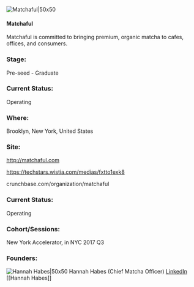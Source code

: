 

![Matchaful|50x50](https://apimg.techstars.com/connect/images/image_files/59cd12129c66a940a500009c/original/Matchafuk.png)

#### Matchaful
Matchaful is committed to bringing premium, organic matcha to cafes, offices, and consumers.

### Stage: 
Pre-seed - Graduate 

### Current Status: 
Operating

### Where:
Brooklyn, New York, United States

### Site:
http://matchaful.com

https://techstars.wistia.com/medias/fxtto1exk8

crunchbase.com/organization/matchaful

### Current Status: 
Operating

### Cohort/Sessions: 
New York Accelerator, in NYC 2017 Q3

### Founders: 

![Hannah Habes|50x50](https://apimg.techstars.com/connect/images/image_files/596516b99c66a90d71000020/original/Matchaful_0066.jpg) Hannah Habes (Chief Matcha Officer) [LinkedIn](https://linkedin.com/in/hannah-habes-bba2a612) [[Hannah Habes]]



